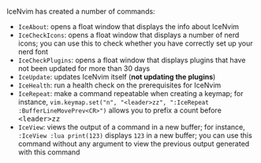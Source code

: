 IceNvim has created a number of commands:

- `IceAbout`: opens a float window that displays the info about IceNvim
- `IceCheckIcons`: opens a float window that displays a number of nerd icons; you can use this to check whether you have correctly set up your nerd font
- `IceCheckPlugins`: opens a float window that displays plugins that have not been updated for more than 30 days
- `IceUpdate`: updates IceNvim itself (**not updating the plugins**)
- `IceHealth`: run a health check on the prerequisites for IceNvim
- `IceRepeat`: make a command repeatable when creating a keymap; for instance, `vim.keymap.set("n", "<leader>zz", ":IceRepeat :BufferLineMovePrev<CR>")` allows you to prefix a count before <kbd>&lt;leader&gt;zz</kbd> 
- `IceView`: views the output of a command in a new buffer; for instance, `:IceView :lua print(123)` displays `123` in a new buffer; you can use this command without any argument to view the previous output generated with this command
